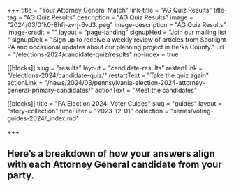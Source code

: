 +++
title = "Your Attorney General Match"
link-title = "AG Quiz Results"
title-tag = "AG Quiz Results"
description = "AG Quiz Results"
image = "2024/03/01k0-8hfj-zvrj-6vd3.jpeg"
image-description = "AG Quiz Results"
image-credit = ""
layout = "page-landing"
signupHed = "Join our mailing list "
signupDek = "Sign up to receive a weekly review of articles from Spotlight PA and occasional updates about our planning project in Berks County."
url = "/elections-2024/candidate-quiz/results"
no-index = true

[[blocks]]
slug = "results"
layout = "candidate-results"
restartLink = "/elections-2024/candidate-quiz/"
restartText = "Take the quiz again"
actionLink = "/news/2024/03/pennsylvania-election-2024-attorney-general-primary-candidates/"
actionText = "Meet the candidates"

[[blocks]]
title = "PA Election 2024: Voter Guides"
slug = "guides"
layout = "story-collection"
timeFilter = "2023-12-01"
collection = "series/voting-guides-2024/_index.md"

+++

## Here’s a breakdown of how your answers align with each Attorney General candidate from your party.
